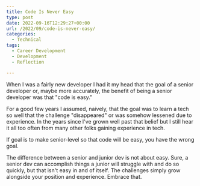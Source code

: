 ```yaml
---
title: Code Is Never Easy
type: post
date: 2022-09-16T12:29:27+00:00
url: /2022/09/code-is-never-easy/
categories:
  - Technical
tags:
  - Career Development
  - Development
  - Reflection

---
```

When I was a fairly new developer I had it my head that the goal of a senior developer or, maybe more accurately, the benefit of being a senior developer was that "code is easy."

For a good few years I assumed, naively, that the goal was to learn a tech so well that the challenge "disappeared" or was somehow lessened due to experience. In the years since I've grown well past that belief but I still hear it all too often from many other folks gaining experience in tech.

If goal is to make senior-level so that code will be easy, you have the wrong goal.

The difference between a senior and junior dev is not about easy. Sure, a senior dev can accomplish things a junior will struggle with and do so quickly, but that isn't easy in and of itself. The challenges simply grow alongside your position and experience. Embrace that.